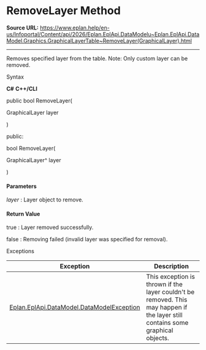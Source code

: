 # RemoveLayer Method

**Source URL:** https://www.eplan.help/en-us/Infoportal/Content/api/2026/Eplan.EplApi.DataModelu~Eplan.EplApi.DataModel.Graphics.GraphicalLayerTable~RemoveLayer(GraphicalLayer).html

---

Removes specified layer from the table. Note: Only custom layer can be removed.

Syntax

**C#**
**C++/CLI**


public bool RemoveLayer( 

   GraphicalLayer layer

)

public:

bool RemoveLayer( 

   GraphicalLayer^ layer

)


#### Parameters

*layer*
:   Layer object to remove.

#### Return Value

true : Layer removed successfully.

false : Removing failed (invalid layer was specified for removal).

Exceptions

| Exception | Description |
| --- | --- |
| [Eplan.EplApi.DataModel.DataModelException](Eplan.EplApi.DataModelu~Eplan.EplApi.DataModel.DataModelException.html) | This exception is thrown if the layer couldn't be removed. This may happen if the layer still contains some graphical objects. |
